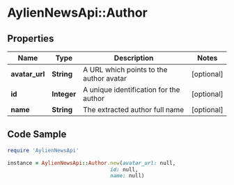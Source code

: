# AylienNewsApi::Author

## Properties

Name | Type | Description | Notes
------------ | ------------- | ------------- | -------------
**avatar_url** | **String** | A URL which points to the author avatar | [optional] 
**id** | **Integer** | A unique identification for the author | [optional] 
**name** | **String** | The extracted author full name | [optional] 

## Code Sample

```ruby
require 'AylienNewsApi'

instance = AylienNewsApi::Author.new(avatar_url: null,
                                 id: null,
                                 name: null)
```


